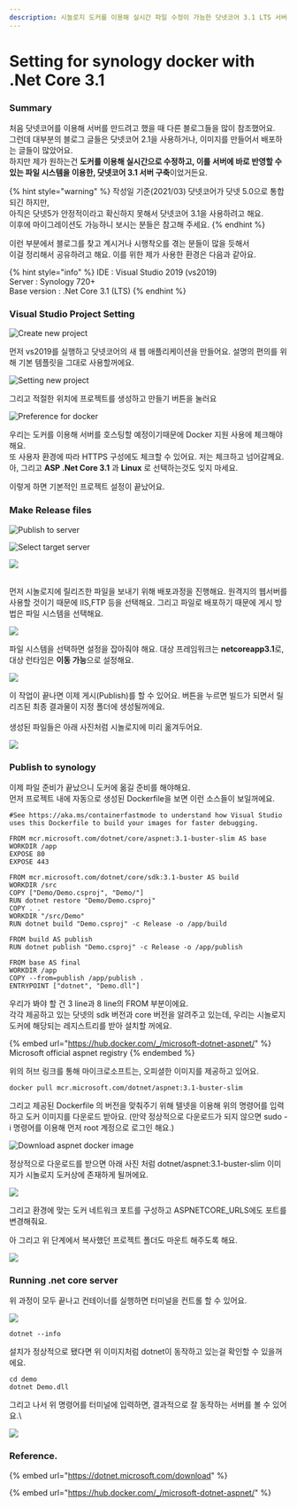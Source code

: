 ```yaml
---
description: 시놀로지 도커를 이용해 실시간 파일 수정이 가능한 닷넷코어 3.1 LTS 서버를 구축하는 법에 대하여.
---
```


# Setting for synology docker with .Net Core 3.1

### Summary

처음 닷넷코어를 이용해 서버를 만드려고 했을 때 다른 블로그들을 많이 참조했어요.\
그런데 대부분의 블로그 글들은 닷넷코어 2.1을 사용하거나, 이미지를 만들어서 배포하는 글들이 많았어요.\
하지만 제가 원하는건 **도커를 이용해 실시간으로 수정하고, 이를 서버에 바로 반영할 수 있는 파일 시스템을 이용한, 닷넷코어 3.1 서버 구축**이었거든요.

{% hint style="warning" %}
작성일 기준(2021/03) 닷넷코어가 닷넷 5.0으로 통합되긴 하지만,\
아직은 닷넷5가 안정적이라고 확신하지 못해서 닷넷코어 3.1을 사용하려고 해요.\
이후에 마이그레이션도 가능하니 보시는 분들은 참고해 주세요.
{% endhint %}

이런 부분에서 블로그를 찾고 계시거나 시행착오를 겪는 분들이 많을 듯해서\
이걸 정리해서 공유하려고 해요. 이를 위한 제가 사용한 환경은 다음과 같아요.

{% hint style="info" %}
IDE : Visual Studio 2019 (vs2019)\
Server : Synology 720+\
Base version : .Net Core 3.1 (LTS)
{% endhint %}

### Visual Studio Project Setting

![Create new project](<../../.gitbook/assets/image (14).png>)

먼저 vs2019를 실행하고 닷넷코어의 새 웹 애플리케이션을 만들어요. 설명의 편의를 위해 기본 템플릿을 그대로 사용할꺼에요.

![Setting new project](<../../.gitbook/assets/image (7).png>)

그리고 적절한 위치에 프로젝트를 생성하고 만들기 버튼을 눌러요

![Preference for docker](<../../.gitbook/assets/image (4).png>)

우리는 도커를 이용해 서버를 호스팅할 예정이기때문에 Docker 지원 사용에 체크해야 해요.\
또 사용자 환경에 따라 HTTPS 구성에도 체크할 수 있어요. 저는 체크하고 넘어갈께요.\
아, 그리고 **ASP .Net Core 3.1** 과 **Linux** 로 선택하는것도 잊지 마세요.

이렇게 하면 기본적인 프로젝트 설정이 끝났어요.

### Make Release files

![Publish to server](<../../.gitbook/assets/image (3).png>)

![Select target server](<../../.gitbook/assets/image (11).png>)

![](<../../.gitbook/assets/image (12).png>)

\
먼저 시놀로지에 릴리즈한 파일을 보내기 위해 배포과정을 진행해요. 원격지의 웹서버를 사용할 것이기 때문에 IIS,FTP 등을 선택해요. 그리고 파일로 배포하기 때문에 게시 방법은 파일 시스템을 선택해요.

![](<../../.gitbook/assets/image (9).png>)

파일 시스템을 선택하면 설정을 잡아줘야 해요. 대상 프레임워크는 **netcoreapp3.1**로,  대상 런타임은 **이동 가능**으로 설정해요.

![](<../../.gitbook/assets/image (15).png>)

이 작업이 끝나면 이제 게시(Publish)를 할 수 있어요. 버튼을 누르면 빌드가 되면서 릴리즈된 최종 결과물이 지정 폴더에 생성될꺼에요.\
\
생성된 파일들은 아래 사진처럼 시놀로지에 미리 옮겨두어요.

![](<../../.gitbook/assets/image (17).png>)

### Publish to synology

이제 파일 준비가 끝났으니 도커에 옮길 준비를 해야해요.\
먼저 프로젝트 내에 자동으로 생성된 Dockerfile을 보면 이런 소스들이 보일꺼에요.

```
#See https://aka.ms/containerfastmode to understand how Visual Studio uses this Dockerfile to build your images for faster debugging.

FROM mcr.microsoft.com/dotnet/core/aspnet:3.1-buster-slim AS base
WORKDIR /app
EXPOSE 80
EXPOSE 443

FROM mcr.microsoft.com/dotnet/core/sdk:3.1-buster AS build
WORKDIR /src
COPY ["Demo/Demo.csproj", "Demo/"]
RUN dotnet restore "Demo/Demo.csproj"
COPY . .
WORKDIR "/src/Demo"
RUN dotnet build "Demo.csproj" -c Release -o /app/build

FROM build AS publish
RUN dotnet publish "Demo.csproj" -c Release -o /app/publish

FROM base AS final
WORKDIR /app
COPY --from=publish /app/publish .
ENTRYPOINT ["dotnet", "Demo.dll"]
```

우리가 봐야 할 건 3 line과 8 line의 FROM 부분이에요.\
각각 제공하고 있는 닷넷의 sdk 버전과 core 버전을 알려주고 있는데, 우리는 시놀로지 도커에 해당되는 레지스트리를 받아 설치할 꺼에요.

{% embed url="https://hub.docker.com/_/microsoft-dotnet-aspnet/" %}
Microsoft official aspnet registry
{% endembed %}

위의 허브 링크를 통해 마이크로소프트는, 오피셜한 이미지를 제공하고 있어요.

```
docker pull mcr.microsoft.com/dotnet/aspnet:3.1-buster-slim
```

그리고 제공된 Dockerfile 의 버전을 맞춰주기 위해 텔넷을 이용해 위의 명령어를 입력하고 도커 이미지를 다운로드 받아요. (만약 정상적으로 다운로드가 되지 않으면 sudo -i 명령어를 이용해 먼저 root 계정으로 로그인 해요.)

![Download aspnet docker image](<../../.gitbook/assets/image (8).png>)

정상적으로 다운로드를 받으면 아래 사진 처럼 dotnet/aspnet:3.1-buster-slim 이미지가 시놀로지 도커상에 존재하게 될꺼에요.

![](<../../.gitbook/assets/image (13).png>)

그리고 환경에 맞는 도커 네트워크 포트를 구성하고 ASPNETCORE\_URLS에도 포트를 변경해줘요.

아 그리고 위 단계에서 복사했던 프로젝트 폴더도 마운트 해주도록 해요.

![](<../../.gitbook/assets/image (6).png>)

### Running .net core server

위 과정이 모두 끝나고 컨테이너를 실행하면 터미널을 컨트롤 할 수 있어요.

![](<../../.gitbook/assets/image (10).png>)

```
dotnet --info
```

설치가 정상적으로 됐다면 위 이미지처럼 dotnet이 동작하고 있는걸 확인할 수 있을꺼에요.

```
cd demo
dotnet Demo.dll
```

그리고 나서 위 명령어를 터미널에 입력하면, 결과적으로 잘 동작하는 서버를 볼 수 있어요.\


![](<../../.gitbook/assets/image (16).png>)

### &#x20;

### Reference.

{% embed url="https://dotnet.microsoft.com/download" %}

{% embed url="https://hub.docker.com/_/microsoft-dotnet-aspnet/" %}

